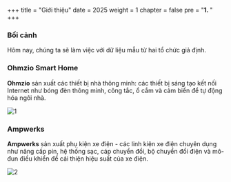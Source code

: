 +++
title = "Giới thiệu"
date = 2025
weight = 1
chapter = false
pre = "<b>1. </b>"
+++

### Bối cảnh

Hôm nay, chúng ta sẽ làm việc với dữ liệu mẫu từ hai tổ chức giả định.

### Ohmzio Smart Home

**Ohmzio** sản xuất các thiết bị nhà thông minh: các thiết bị sáng tạo kết nối Internet như bóng đèn thông minh, công tắc, ổ cắm và cảm biến để tự động hóa ngôi nhà.

![1](../../images/1/1.png)

### Ampwerks

**Ampwerks** sản xuất phụ kiện xe điện - các linh kiện xe điện chuyên dụng như nâng cấp pin, hệ thống sạc, cáp chuyển đổi, bộ chuyển đổi điện và mô-đun điều khiển để cải thiện hiệu suất của xe điện.

![2](../../images/1/2.png)
